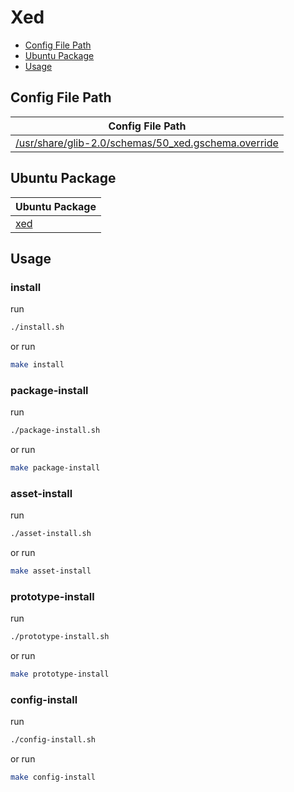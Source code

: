 

# Xed

* [Config File Path](#config-file-path)
* [Ubuntu Package](#ubuntu-package)
* [Usage](#usage)




## Config File Path

| Config File Path |
| --- |
| [/usr/share/glib-2.0/schemas/50_xed.gschema.override](./asset/overlay/usr/share/glib-2.0/schemas/50_xed.gschema.override) |




## Ubuntu Package

| Ubuntu Package |
| -------------- |
| [xed](https://packages.ubuntu.com/noble/xed) |




## Usage


### install

run

``` sh
./install.sh
```

or run

``` sh
make install
```


### package-install

run

``` sh
./package-install.sh
```

or run

``` sh
make package-install
```


### asset-install

run

``` sh
./asset-install.sh
```

or run

``` sh
make asset-install
```


### prototype-install

run

``` sh
./prototype-install.sh
```

or run

``` sh
make prototype-install
```


### config-install

run

``` sh
./config-install.sh
```

or run

``` sh
make config-install
```

